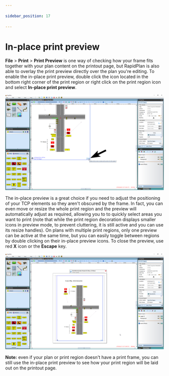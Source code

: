 ```yaml
---

sidebar_position: 17

---
```

# In-place print preview 

**File** > **Print** > **Print Preview** is one way of checking how your frame fits together with your plan content on the printout page, but RapidPlan is also able to overlay the print preview directly over the plan you're editing. To enable the in-place print preview, double click the icon located in the bottom right corner of the print region or right click on the print region icon and select **In-place print preview**.

![Double_click_for_print_preview](./assets/Double_click_for_print_preview.png)

The in-place preview is a great choice if you need to adjust the positioning of your TCP elements so they aren't obscured by the frame. In fact, you can even move or resize the whole print region and the preview will automatically adjust as required, allowing you to to quickly select areas you want to print (note that while the print region decoration displays smaller icons in preview mode, to prevent cluttering, it is still active and you can use its resize handles). On plans with multiple print regions, only one preview can be active at the same time, but you can easily toggle between regions by double clicking on their in-place preview icons. To close the preview, use red **X** icon or the **Escape** key.

![In-place_print_preview.png](./assets/In-place_print_preview.png)

**Note:** even if your plan or print region doesn't have a print frame, you can still use the in-place print preview to see how your print region will be laid out on the printout page.